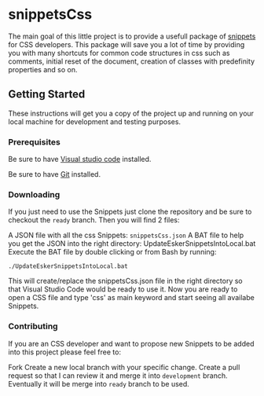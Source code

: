 # snippetsCss

The main goal of this little project is to provide a usefull package of [snippets](https://code.visualstudio.com/docs/editor/userdefinedsnippets#_creating-your-own-snippets) for CSS developers. This package will save you a lot of time by providing you with many shortcuts for common code structures in css such as comments, initial reset of the document, creation of classes with predefinity properties  and so on.

## Getting Started
These instructions will get you a copy of the project up and running on your local machine for development and testing purposes.

### Prerequisites
Be sure to have [Visual studio code](https://code.visualstudio.com/download) installed.

Be sure to have [Git](https://git-scm.com/downloads) installed.


### Downloading
If you just need to use the Snippets just clone the repository and be sure to checkout the `ready` branch. Then you will find 2 files:

A JSON file with all the css Snippets: `snippetsCss.json`
A BAT file to help you get the JSON into the right directory: UpdateEskerSnippetsIntoLocal.bat
Execute the BAT file by double clicking or from Bash by running:
```
./UpdateEskerSnippetsIntoLocal.bat
```
This will create/replace the snippetsCss.json file in the right directory so that Visual Studio Code would be ready to use it. Now you are ready to open a CSS file and type 'css' as main keyword and start seeing all availabe Snippets.

### Contributing
If you are an CSS developer and want to propose new Snippets to be added into this project please feel free to:

Fork
Create a new local branch with your specific change.
Create a pull request so that I can review it and merge it into `development` branch. Eventually it will be merge into `ready` branch to be used.
